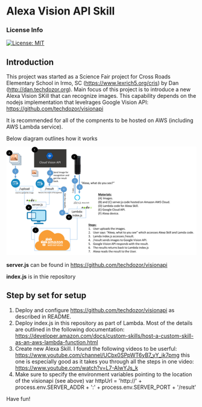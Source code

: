 # Alexa Vision API Skill

### License Info
[![License: MIT](https://img.shields.io/badge/License-MIT-yellow.svg)](https://opensource.org/licenses/MIT)

## Introduction
This project was started as a Science Fair project for Cross Roads Elementary School in Irmo, SC (https://www.lexrich5.org/cris) by Dan (http://dan.techdozor.org). Main focus of this project is to introduce a new Alexa Vision SKill that can recognize images.
This capability depends on the nodejs implementation that levelrages Google Vision API: https://github.com/techdozor/visionapi

It is recommended for all of the compnents to be hosted on AWS (including AWS Lambda service).

Below diagram outlines how it works

![Settings Window](https://github.com/techdozor/alexvisionskill/blob/master/AWSProcess.png)

**server.js** can be found in https://github.com/techdozor/visionapi

**index.js** is in thie repository

## Step by set for setup

1. Deploy and configure https://github.com/techdozor/visionapi as described in README.
2. Deploy index.js in this repository as part of Lambda. Most of the details are outlined in the following documentation: https://developer.amazon.com/docs/custom-skills/host-a-custom-skill-as-an-aws-lambda-function.html
3. Create new Alexa Skill. I found the following videos to be userful: https://www.youtube.com/channel/UCbx0SPpWT6yB7_yY_ik7pmg this one is especially good as it takes you through all the steps in one video: https://www.youtube.com/watch?v=L7-AlwYJs_k
4. Make sure to specify the environment variables pointing to the location of the visionapi (see above) var httpUrl = 'http://' + process.env.SERVER_ADDR + ':' + process.env.SERVER_PORT + '/result'

Have fun!





